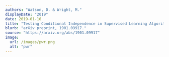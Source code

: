 ```yaml
---
authors: "Watson, D. & Wright, M."
displayDate: "2019"
date: 2019-01-10
title: "Testing Conditional Independence in Supervised Learning Algorithms"
blurb: "arXiv preprint, 1901.09917."
source: "https://arxiv.org/abs/1901.09917"
image:
  url: /images/pwr.png
  alt: "pwr"
---
```

